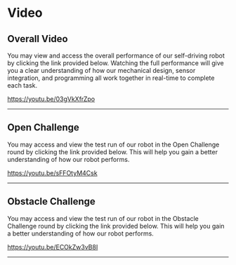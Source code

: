 Video
====

## Overall Video
You may view and access the overall performance of our self-driving robot by clicking the link provided below. Watching the full performance will give you a clear understanding of how our mechanical design, sensor integration, and programming all work together in real-time to complete each task. 

https://youtu.be/03gVkXfrZpo

---
## Open Challenge
You may access and view the test run of our robot in the Open Challenge round by clicking the link provided below. This will help you gain a better understanding of how our robot performs.

https://youtu.be/sFFOtyM4Csk

---
## Obstacle Challenge
You may access and view the test run of our robot in the Obstacle Challenge round by clicking the link provided below. This will help you gain a better understanding of how our robot performs.

https://youtu.be/ECOkZw3vB8I

---

